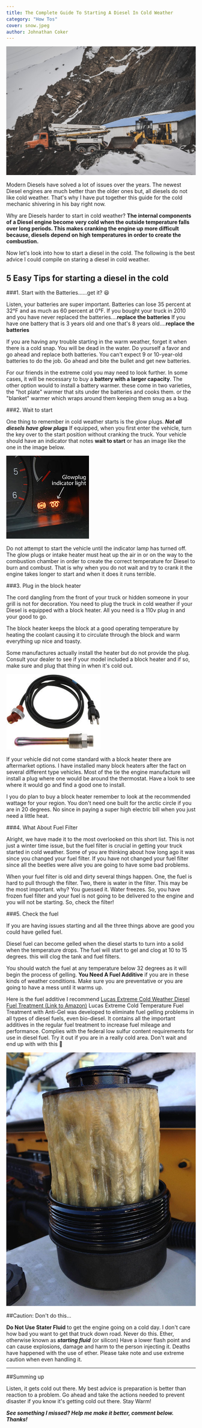 ```yaml
---
title: The Complete Guide To Starting A Diesel In Cold Weather
category: "How Tos"
cover: snow.jpeg
author: Johnathan Coker
---
```


![test](./snow.jpeg)

Modern Diesels have solved a lot of issues over the years. The newest Diesel engines are much better than the older ones but, all diesels do not like cold weather. That's why I have put together this guide for the cold mechanic shivering in his bay right now.

Why are Diesels harder to start in cold weather? **The internal components of a Diesel engine become very cold when the outside temperature falls over long periods. This makes cranking the engine up more difficult because, diesels depend on high temperatures in order to create the combustion.**

Now let's look into how to start a diesel in the cold. The following is the best advice I could compile on staring a diesel in cold weather.

## 5 Easy Tips for starting a diesel in the cold

###1. Start with the Batteries......get it? 😆

Listen, your batteries are super important. Batteries can lose 35 percent at 32°F and as much as 60 percent at 0°F. If you bought your truck in 2010 and you have never replaced the batteries....**replace the batteries** If you have one battery that is 3 years old and one that's 8 years old....**replace the batteries** 

If you are having any trouble starting in the warm weather, forget it when there is a cold snap. You will be dead in the water. Do yourself a favor and go ahead and replace both batteries. You can't expect 9 or 10-year-old batteries to do the job. Go ahead and bite the bullet and get new batteries.

For our friends in the extreme cold you may need to look further. In some cases, it will be necessary to buy a **battery with a larger capacity**. The other option would to install a battery warmer. these come in two varieties, the "hot plate" warmer that sits under the batteries and cooks them. or the "blanket" warmer which wraps around them keeping them snug as a bug.

###2. Wait to start

One thing to remember in cold weather starts is the glow plugs. ***Not all diesels have glow plugs*** If equipped, when you first enter the vehicle, turn the key over to the start position without cranking the truck. Your vehicle should have an indicator that notes **wait to start** or has an image like the one in the image below. 

![glow](./glow.jpg)

Do not attempt to start the vehicle until the indicator lamp has turned off. The glow plugs or intake heater must heat up the air in or on the way to the combustion chamber in order to create the correct temperature for Diesel to burn and combust. That is why when you do not wait and try to crank it the engine takes longer to start and when it does it runs terrible.

###3. Plug in the block heater

The cord dangling from the front of your truck or hidden someone in your grill is not for decoration. You need to plug the truck in cold weather if your Diesel is equipped with a block heater. All you need is a 110v plug in and your good to go. 

The block heater keeps the block at a good operating temperature by heating the coolant causing it to circulate through the block and warm everything up nice and toasty. 

Some manufactures actually install the heater but do not provide the plug. Consult your dealer to see if your model included a block heater and if so, make sure and plug that thing in when it's cold out.

![block heater](heat.webp)

If your vehicle did not come standard with a block heater there are aftermarket options. I have installed many block heaters after the fact on several different type vehicles. Most of the tie the engine manufacture will install a plug where one would be around the thermostat. Have a look to see where it would go and find a good one to install. 

I you do plan to buy a block heater remember to look at the recommended wattage for your region. You don't need one built for the arctic circle if you are in 20 degrees. No since in paying a super high electric bill when you just need a little heat. 

###4. What About Fuel Filter 

Alright, we have made it to the most overlooked on this short list. This is not just a winter time issue, but the fuel filter is crucial in getting your truck started in cold weather. Some of you are thinking about how long ago it was since you changed your fuel filter. If you have not changed your fuel filter since all the beetles were alive you are going to have some bad problems. 

When your fuel filter is old and dirty several things happen. One, the fuel is hard to pull through the filter. Two, there is water in the filter. This may be the most important. why? You guessed it. Water freezes. So, you have frozen fuel filter and your fuel is not going to be delivered to the engine and you will not be starting. So, check the filter!

###5. Check the fuel

If you are having issues starting and all the three things above are good you could have gelled fuel. 

Diesel fuel can become gelled when the diesel starts to turn into a solid when the temperature drops. The fuel will start to gel and clog at 10 to 15 degrees. this will clog the tank and fuel filters. 

You should watch the fuel at any temperature below 32 degrees as it will begin the process of gelling. **You Need A Fuel Additive** if you are in these kinds of weather conditions. Make sure you are preventative or you are going to have a mess until it warms up. 

Here is the fuel additive I recommend [Lucas Extreme Cold Weather Diesel Fuel Treatment (Link to Amazon)](https://www.amazon.com/gp/product/B000IG20TA/ref=as_li_tl?ie=UTF8&camp=1789&creative=9325&creativeASIN=B000IG20TA&linkCode=as2&tag=learndiesels-20&linkId=32791c32200084d3fec173b03f625793) Lucas Extreme Cold Temperature Fuel Treatment with Anti-Gel was developed to eliminate fuel gelling problems in all types of diesel fuels, even bio-diesel. It contains all the important additives in the regular fuel treatment to increase fuel mileage and performance. Complies with the federal low sulfur content requirements for use in diesel fuel. Try it out if you are in a really cold area. Don't wait and end up with with this 🔽

![gelled diesel](./gell.jpg)



##Caution: Don't do this...

**Do Not Use Stater Fluid** to get the engine going on a cold day. I don't care how bad you want to get that truck down road. Never do this. Ether, otherwise known as ***starting fluid*** (or silicon) Have a lower flash point and can cause explosions, damage and harm to the person injecting it. Deaths have happened with the use of ether. Please take note and use extreme caution when even handling it.  

****

##Summing up

Listen, it gets cold out there. My best advice is preparation is better than reaction to a problem. Go ahead and take the actions needed to prevent disaster if you know it's getting cold out there. Stay Warm!

***See something I missed? Help me make it better, comment below. Thanks!***